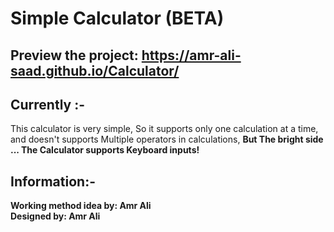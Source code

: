 # Simple Calculator (BETA)

## Preview the project: https://amr-ali-saad.github.io/Calculator/

## Currently :-
 This calculator is very simple, So it supports only one calculation at a time, 
 and doesn't supports Multiple operators in calculations,
<b>But The bright side ... The Calculator supports Keyboard inputs!<b/>

## Information:-
<b>Working method idea by:<b/> Amr Ali 
<br>
<b>Designed by:<b/> Amr Ali
